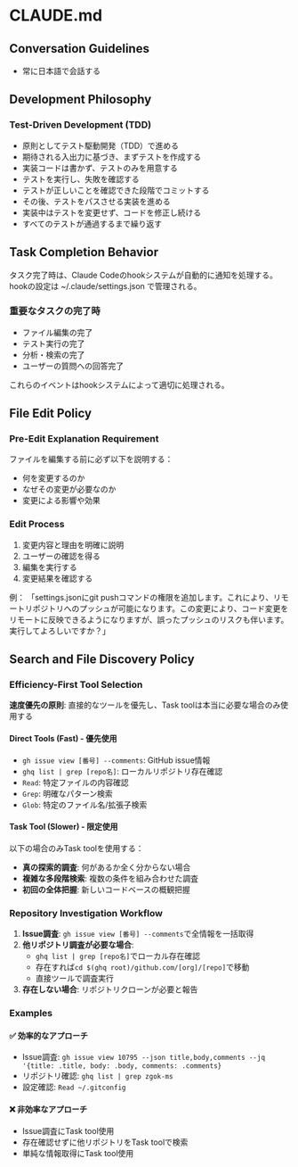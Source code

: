 # CLAUDE.md

## Conversation Guidelines

- 常に日本語で会話する

## Development Philosophy

### Test-Driven Development (TDD)

- 原則としてテスト駆動開発（TDD）で進める
- 期待される入出力に基づき、まずテストを作成する
- 実装コードは書かず、テストのみを用意する
- テストを実行し、失敗を確認する
- テストが正しいことを確認できた段階でコミットする
- その後、テストをパスさせる実装を進める
- 実装中はテストを変更せず、コードを修正し続ける
- すべてのテストが通過するまで繰り返す

## Task Completion Behavior

タスク完了時は、Claude Codeのhookシステムが自動的に通知を処理する。
hookの設定は ~/.claude/settings.json で管理される。

### 重要なタスクの完了時
- ファイル編集の完了
- テスト実行の完了
- 分析・検索の完了
- ユーザーの質問への回答完了

これらのイベントはhookシステムによって適切に処理される。

## File Edit Policy

### Pre-Edit Explanation Requirement

ファイルを編集する前に必ず以下を説明する：

- 何を変更するのか
- なぜその変更が必要なのか
- 変更による影響や効果

### Edit Process

1. 変更内容と理由を明確に説明
2. ユーザーの確認を得る
3. 編集を実行する
4. 変更結果を確認する

例：
「settings.jsonにgit pushコマンドの権限を追加します。これにより、リモートリポジトリへのプッシュが可能になります。この変更により、コード変更をリモートに反映できるようになりますが、誤ったプッシュのリスクも伴います。実行してよろしいですか？」

## Search and File Discovery Policy

### Efficiency-First Tool Selection

**速度優先の原則**: 直接的なツールを優先し、Task toolは本当に必要な場合のみ使用する

#### Direct Tools (Fast) - 優先使用
- `gh issue view [番号] --comments`: GitHub issue情報
- `ghq list | grep [repo名]`: ローカルリポジトリ存在確認
- `Read`: 特定ファイルの内容確認
- `Grep`: 明確なパターン検索
- `Glob`: 特定のファイル名/拡張子検索

#### Task Tool (Slower) - 限定使用
以下の場合のみTask toolを使用する：

- **真の探索的調査**: 何があるか全く分からない場合
- **複雑な多段階検索**: 複数の条件を組み合わせた調査
- **初回の全体把握**: 新しいコードベースの概観把握

### Repository Investigation Workflow

1. **Issue調査**: `gh issue view [番号] --comments`で全情報を一括取得
2. **他リポジトリ調査が必要な場合**:
   - `ghq list | grep [repo名]`でローカル存在確認
   - 存在すれば`cd $(ghq root)/github.com/[org]/[repo]`で移動
   - 直接ツールで調査実行
3. **存在しない場合**: リポジトリクローンが必要と報告

### Examples

#### ✅ 効率的なアプローチ
- Issue調査: `gh issue view 10795 --json title,body,comments --jq '{title: .title, body: .body, comments: .comments}`
- リポジトリ確認: `ghq list | grep zgok-ms`
- 設定確認: `Read ~/.gitconfig`

#### ❌ 非効率なアプローチ
- Issue調査にTask tool使用
- 存在確認せずに他リポジトリをTask toolで検索
- 単純な情報取得にTask tool使用
